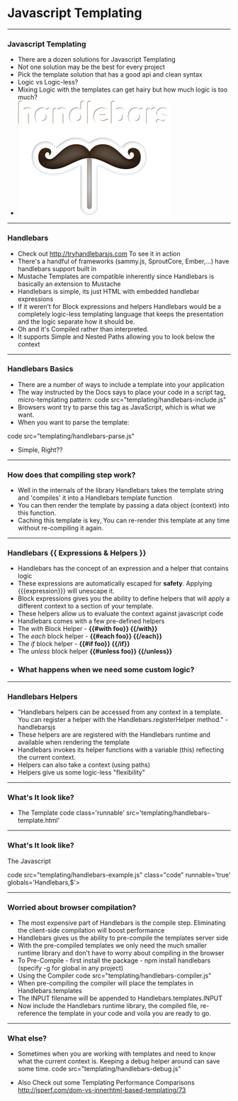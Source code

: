 # Javascript Templating
---

### Javascript Templating
  - There are a dozen solutions for Javascript Templating
  - Not one solution may be the best for every project
  - Pick the template solution that has a good api and clean syntax
  - Logic vs Logic-less?
  - Mixing Logic with the templates can get hairy but how much logic is too much?
  - <img src="img/decks/handlebars/handlebars_logo.png" />

---
### Handlebars
  - Check out http://tryhandlebarsjs.com To see it in action
  - There's a handful of frameworks (sammy.js, SproutCore, Ember,...) have handlebars support built in
  - Mustache Templates are compatible inherently since Handlebars is basically an extension to Mustache
  - Handlebars is simple, its just HTML with embedded handlebar expressions
  - If it weren't for Block expressions and helpers Handlebars would be a completely logic-less templating language that keeps the presentation and the logic separate how it should be.
  - Oh and it's Compiled rather than interpreted.
  - It supports Simple and Nested Paths allowing you to look below the context

---
### Handlebars Basics
  - There are a number of ways to include a template into your application
  - The way instructed by the Docs says to place your code in a script tag, micro-templating pattern:
  code src="templating/handlebars-include.js"
  - Browsers wont try to parse this tag as JavaScript, which is what we want.
  - When you want to parse the template:

  code src="templating/handlebars-parse.js"
  - Simple, Right??

---
### How does that compiling step work?
  - Well in the internals of the library Handlebars takes the template string and 'compiles' it into a Handlebars template function
  - You can then render the template by passing a data object (context) into this function.
  - Caching this template is key, You can re-render this template at any time without re-compiling it again.

---
### Handlebars {{ Expressions & Helpers }}
  - Handlebars has the concept of an expression and a helper that contains logic
  - These expressions are automatically escaped for <strong>safety</strong>. Applying {{{expression}}} will unescape it.
  - Block expressions gives you the ability to define helpers that will apply a different context to a section of your template.
  - These helpers allow us to evaluate the context against javascript code
  - Handlebars comes with a few pre-defined helpers
  - The <em>with</em> Block Helper - <strong> {{#with foo}} {{/with}} </strong>
  - The <em>each</em> block helper - <strong> {{#each foo}} {{/each}} </strong>
  - The <em>if</em> block helper -  <strong> {{#if foo}} {{/if}} </strong>
  - The <em>unless</em> block helper  <strong> {{#unless foo}} {{/unless}} </strong>
  - <h3 class='slide center'>What happens when we need some custom logic? </h3>

---
### Handlebars Helpers
  - "Handlebars helpers can be accessed from any context in a template. You can register a helper with the Handlebars.registerHelper method." - handlebarsjs
  - These helpers are are registered with the Handlebars runtime and available when rendering the template
  - Handlebars invokes its helper functions with a variable (this) reflecting the current context.
  - Helpers can also take a context (using paths)
  - Helpers give us some logic-less "flexibility"

---
### What's It look like?
- The Template
code class='runnable' src='templating/handlebars-template.html'

---
### What's It look like?
<div id='stache-container'>The Javascript</div>
<div style='clear:both'></div>

code src="templating/handlebars-example.js" class="code" runnable='true' globals='Handlebars,$'>

---
### Worried about browser compilation?
  - The most expensive part of Handlebars is the compile step. Eliminating the client-side compilation will boost performance
  - Handlebars gives us the ability to pre-compile the templates server side
  - With the pre-compiled templates we only need the much smaller runtime library and don't have to worry about compiling in the browser
  - To Pre-Compile - first install the package - npm install handlebars (specify -g for global in any project)
  - Using the Compiler
  code src="templating/handlebars-compiler.js"
  - When pre-compiling the compiler will place the templates in Handlebars.templates
  - The INPUT filename will be appended to Handlebars.templates.INPUT
  - Now include the Handlebars runtime library, the compiled file, re-reference the template in your code and voila you are ready to go.

---
### What else?
  - Sometimes when you are working with templates and need to know what the current context is. Keeping a debug helper around can save some time.
code src="templating/handlebars-debug.js"

  - Also Check out some Templating Performance Comparisons <br/> http://jsperf.com/dom-vs-innerhtml-based-templating/73
